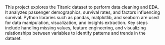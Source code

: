 This project explores the Titanic dataset to perform data cleaning and EDA. It analyzes passenger demographics, survival rates, and factors influencing survival. Python libraries such as pandas, matplotlib, and seaborn are used for data manipulation, visualization, and insights extraction. Key steps include handling missing values, feature engineering, and visualizing relationships between variables to identify patterns and trends in the dataset.
